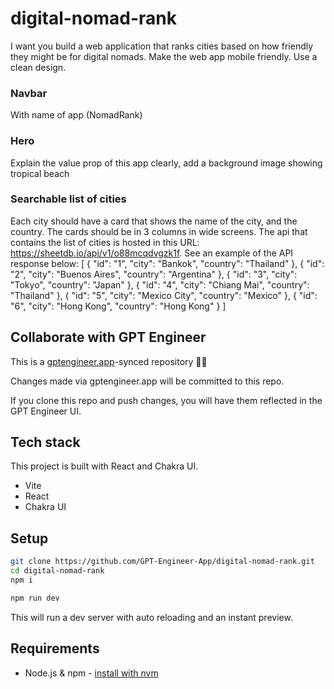 # digital-nomad-rank

I want you build a web application that ranks cities based on how friendly they might be for digital nomads.  Make the web app mobile friendly.  Use a clean design. 

### Navbar
With name of app (NomadRank) 

### Hero
Explain the value prop of this app clearly, add a background image showing tropical beach

### Searchable list of cities
Each city should have a card that shows the name of the city, and the country. The cards should be in 3 columns in wide screens.  The api that contains the list of cities is hosted in this URL: https://sheetdb.io/api/v1/o88mcqdvgzk1f.  See an example of the API response below: 
[
{
"id": "1",
"city": "Bankok",
"country": "Thailand"
},
{
"id": "2",
"city": "Buenos Aires",
"country": "Argentina"
},
{
"id": "3",
"city": "Tokyo",
"country": "Japan"
},
{
"id": "4",
"city": "Chiang Mai",
"country": "Thailand"
},
{
"id": "5",
"city": "Mexico City",
"country": "Mexico"
},
{
"id": "6",
"city": "Hong Kong",
"country": "Hong Kong"
}
]

## Collaborate with GPT Engineer

This is a [gptengineer.app](https://gptengineer.app)-synced repository 🌟🤖

Changes made via gptengineer.app will be committed to this repo.

If you clone this repo and push changes, you will have them reflected in the GPT Engineer UI.

## Tech stack

This project is built with React and Chakra UI.

- Vite
- React
- Chakra UI

## Setup

```sh
git clone https://github.com/GPT-Engineer-App/digital-nomad-rank.git
cd digital-nomad-rank
npm i
```

```sh
npm run dev
```

This will run a dev server with auto reloading and an instant preview.

## Requirements

- Node.js & npm - [install with nvm](https://github.com/nvm-sh/nvm#installing-and-updating)
